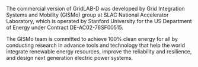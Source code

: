 The commercial version of GridLAB-D was developed by Grid Integration Systems and Mobility (GISMo) group at SLAC National Accelerator Laboratory, which is operated by Stanford University for the US Department of Energy under Contract DE-AC02-76SF00515.

The GISMo team is committed to achieve 100% clean energy for all by conducting research in advance tools and technology that help the world integrate renewable energy resources, improve the reliability and resilience, and design next generation electric power systems.
